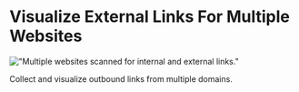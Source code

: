 # Visualize External Links For Multiple Websites

!["Multiple websites scanned for internal and external links."](https://hosting.photobucket.com/images/i/bernhoftbret/two-websites.png)

Collect and visualize outbound links from multiple domains.
